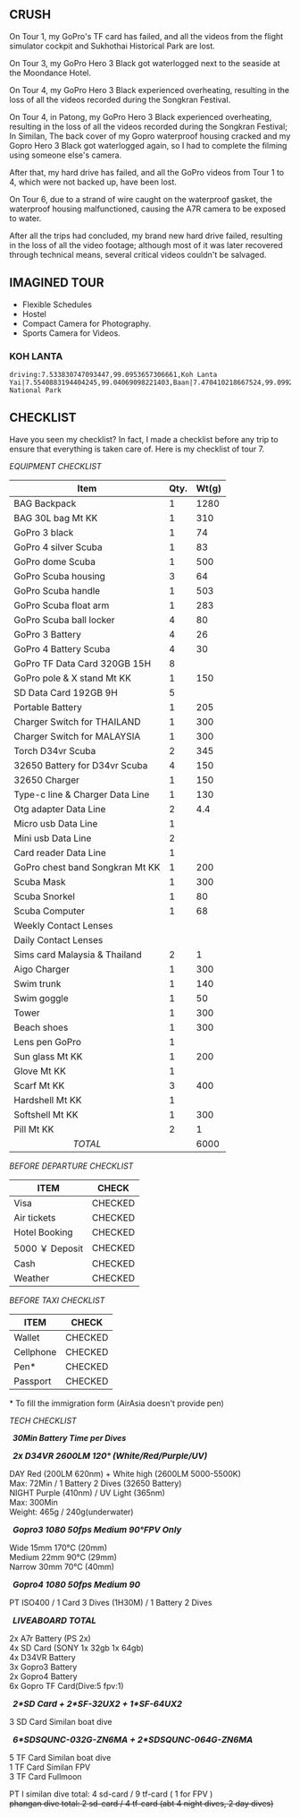 ## CRUSH

On Tour 1, my GoPro's TF card has failed, and all the videos from the flight simulator cockpit and Sukhothai Historical Park are lost.

On Tour 3, my GoPro Hero 3 Black got waterlogged next to the seaside at the Moondance Hotel.

On Tour 4, my GoPro Hero 3 Black experienced overheating, resulting in the loss of all the videos recorded during the Songkran Festival.

On Tour 4, in Patong, my GoPro Hero 3 Black experienced overheating, resulting in the loss of all the videos recorded during the Songkran Festival; In Similan, The back cover of my Gopro waterproof housing cracked and my Gopro Hero 3 Black got waterlogged again, so I had to complete the filming using someone else's camera.

After that, my hard drive has failed, and all the GoPro videos from Tour 1 to 4, which were not backed up, have been lost.

On Tour 6, due to a strand of wire caught on the waterproof gasket, the waterproof housing malfunctioned, causing the A7R camera to be exposed to water.

After all the trips had concluded, my brand new hard drive failed, resulting in the loss of all the video footage; although most of it was later recovered through technical means, several critical videos couldn't be salvaged.

## IMAGINED TOUR

- Flexible Schedules
- Hostel
- Compact Camera for Photography.
- Sports Camera for Videos.

### KOH LANTA

```<a-map>
driving:7.533830747093447,99.0953657306661,Koh Lanta Yai|7.5540883194404245,99.04069098221403,Baan|7.470410218667524,99.09929031355453,Lanta National Park
```

## CHECKLIST

Have you seen my checklist? In fact, I made a checklist before any trip to ensure that everything is taken care of. Here is my checklist of tour 7.


_EQUIPMENT CHECKLIST_

| Item                                                                                                      | Qty. | Wt(g) |
| --------------------------------------------------------------------------------------------------------- | ---- | ----- |
| <a-bg bg="#000" color="#fff">BAG</a-bg> Backpack                                                          | 1    | 1280  |
| <a-bg bg="#000" color="#fff">BAG</a-bg> 30L bag <a-bg bg="#5b8c00">Mt KK</a-bg>                           | 1    | 310   |
| <a-bg bg="#ad8b00">GoPro</a-bg> 3 black                                                                   | 1    | 74    |
| <a-bg bg="#ad8b00">GoPro</a-bg> 4 silver <a-bg bg="#13c2c2">Scuba</a-bg>                                  | 1    | 83    |
| <a-bg bg="#ad8b00">GoPro</a-bg> dome <a-bg bg="#13c2c2">Scuba</a-bg>                                      | 1    | 500   |
| <a-bg bg="#ad8b00">GoPro</a-bg> <a-bg bg="#13c2c2">Scuba</a-bg> housing                                   | 3    | 64    |
| <a-bg bg="#ad8b00">GoPro</a-bg> <a-bg bg="#13c2c2">Scuba</a-bg> handle                                    | 1    | 503   |
| <a-bg bg="#ad8b00">GoPro</a-bg> <a-bg bg="#13c2c2">Scuba</a-bg> float arm                                 | 1    | 283   |
| <a-bg bg="#ad8b00">GoPro</a-bg> <a-bg bg="#13c2c2">Scuba</a-bg> ball locker                               | 4    | 80    |
| <a-bg bg="#ad8b00">GoPro</a-bg> 3 <a-bg bg="#999">Battery</a-bg>                                          | 4    | 26    |
| <a-bg bg="#ad8b00">GoPro</a-bg> 4 <a-bg bg="#999">Battery</a-bg> <a-bg bg="#13c2c2">Scuba</a-bg>          | 4    | 30    |
| <a-bg bg="#ad8b00">GoPro</a-bg> TF <a-bg bg="#389e0d">Data</a-bg> Card 320GB 15H                          | 8    |       |
| <a-bg bg="#ad8b00">GoPro</a-bg> pole & X stand <a-bg bg="#5b8c00">Mt KK</a-bg>                            | 1    | 150   |
| SD <a-bg bg="#389e0d">Data</a-bg> Card 192GB 9H                                                           | 5    |       |
| Portable <a-bg bg="#999">Battery</a-bg>                                                                   | 1    | 205   |
| <a-bg bg="#999">Charger</a-bg> Switch for THAILAND                                                        | 1    | 300   |
| <a-bg bg="#999">Charger</a-bg> Switch for MALAYSIA                                                        | 1    | 300   |
| Torch D34vr <a-bg bg="#13c2c2">Scuba</a-bg>                                                               | 2    | 345   |
| 32650 <a-bg bg="#999">Battery</a-bg> for D34vr <a-bg bg="#13c2c2">Scuba</a-bg>                            | 4    | 150   |
| 32650 <a-bg bg="#999">Charger </a-bg>                                                                     | 1    | 150   |
| Type-c line & <a-bg bg="#999">Charger</a-bg> <a-bg bg="#389e0d">Data Line</a-bg>                          | 1    | 130   |
| Otg adapter <a-bg bg="#389e0d">Data Line</a-bg>                                                           | 2    | 4.4   |
| Micro usb <a-bg bg="#389e0d">Data Line</a-bg>                                                             | 1    |       |
| Mini usb <a-bg bg="#389e0d">Data Line</a-bg>                                                              | 2    |       |
| Card reader <a-bg bg="#389e0d">Data Line</a-bg>                                                           | 1    |       |
| <a-bg bg="#ad8b00">GoPro</a-bg> chest band <a-bg bg="red">Songkran</a-bg> <a-bg bg="#5b8c00">Mt KK</a-bg> | 1    | 200   |
| <a-bg bg="#13c2c2">Scuba</a-bg> Mask                                                                      | 1    | 300   |
| <a-bg bg="#13c2c2">Scuba</a-bg> Snorkel                                                                   | 1    | 80    |
| <a-bg bg="#13c2c2">Scuba</a-bg> Computer                                                                  | 1    | 68    |
| Weekly Contact Lenses                                                                                     |      |       |
| Daily Contact Lenses                                                                                      |      |       |
| Sims card Malaysia & Thailand                                                                             | 2    | 1     |
| Aigo <a-bg bg="#999">Charger </a-bg>                                                                      | 1    | 300   |
| Swim trunk                                                                                                | 1    | 140   |
| Swim goggle                                                                                               | 1    | 50    |
| Tower                                                                                                     | 1    | 300   |
| Beach shoes                                                                                               | 1    | 300   |
| Lens pen <a-bg bg="#ad8b00">GoPro</a-bg>                                                                  | 1    |       |
| Sun glass <a-bg bg="#5b8c00">Mt KK</a-bg>                                                                 | 1    | 200   |
| Glove <a-bg bg="#5b8c00">Mt KK</a-bg>                                                                     | 1    |       |
| Scarf <a-bg bg="#5b8c00">Mt KK</a-bg>                                                                     | 3    | 400   |
| Hardshell <a-bg bg="#5b8c00">Mt KK</a-bg>                                                                 | 1    |       |
| Softshell <a-bg bg="#5b8c00">Mt KK</a-bg>                                                                 | 1    | 300   |
| Pill <a-bg bg="#5b8c00">Mt KK</a-bg>                                                                      | 2    | 1     |
| <div style="text-align:center"><i>TOTAL</i></div>                                                         |      | 6000  |

_BEFORE DEPARTURE CHECKLIST_

| ITEM            | CHECK                           |
| --------------- | ------------------------------- |
| Visa            | <a-bg bg="green">CHECKED</a-bg> |
| Air tickets     | <a-bg bg="green">CHECKED</a-bg> |
| Hotel Booking   | <a-bg bg="green">CHECKED</a-bg> |
| 5000 ￥ Deposit | <a-bg bg="green">CHECKED</a-bg> |
| Cash            | <a-bg bg="green">CHECKED</a-bg> |
| Weather         | <a-bg bg="green">CHECKED</a-bg> |

_BEFORE TAXI CHECKLIST_

| ITEM      | CHECK                           |
| --------- | ------------------------------- |
| Wallet    | <a-bg bg="green">CHECKED</a-bg> |
| Cellphone | <a-bg bg="green">CHECKED</a-bg> |
| Pen\*     | <a-bg bg="green">CHECKED</a-bg> |
| Passport  | <a-bg bg="green">CHECKED</a-bg> |

\* To fill the immigration form (AirAsia doesn't provide pen)

_TECH CHECKLIST_

<a-bg bg="#ffffb8" color="#000" style="padding:3px 6px"><b><i>30Min Battery Time per Dives</i></b></a-bg>

<a-bg bg="#333" style="font-size:15px;padding:3px 6px"><b><i>2x D34VR 2600LM 120° (White/Red/Purple/UV)</i></b></a-bg>

<a-bg bg="#ffffb8" color="#000">DAY</a-bg> Red (200LM 620nm) + White high (2600LM 5000-5500K)<br/>
Max: 72Min / 1 Battery 2 Dives (32650 Battery)<br/>
<a-bg bg="#ffffb8" color="#000">NIGHT</a-bg> Purple (410nm) / UV Light (365nm)<br/>
Max: 300Min<br/>
Weight: 465g / 240g(underwater)

<a-bg bg="#333" style="font-size:15px;padding:3px 6px"><b><i>Gopro3 1080 50fps Medium 90°FPV Only</i></b></a-bg>

Wide 15mm 170°C  (20mm)<br/>
Medium 22mm 90°C  (29mm)<br/>
Narrow 30mm 70°C  (40mm)

<a-bg bg="#333" style="font-size:15px;padding:3px 6px"><b><i>Gopro4 1080 50fps Medium 90</i></b></a-bg>

PT ISO400 / 1 Card 3 Dives (1H30M) / 1 Battery 2 Dives

<a-bg bg="#333" style="font-size:15px;padding:3px 6px"><b><i>LIVEABOARD TOTAL</i></b></a-bg>

2x A7r Battery (PS 2x)<br/>
4x SD Card (SONY 1x 32gb 1x 64gb)<br/>
4x D34VR Battery<br/>
3x Gopro3 Battery<br/>
2x Gopro4 Battery<br/>
6x Gopro TF Card(Dive:5 fpv:1)

<a-bg bg="#333" style="font-size:15px;padding:3px 6px"><b><i>2\*SD Card + 2\*SF-32UX2 + 1\*SF-64UX2</i></b></a-bg>

3 SD Card Similan boat dive

<a-bg bg="#333" style="font-size:15px;padding:3px 6px"><b><i>6\*SDSQUNC-032G-ZN6MA + 2\*SDSQUNC-064G-ZN6MA</i></b></a-bg>

5 TF Card Similan boat dive<br/>
1 TF Card Similan FPV<br/>
3 TF Card Fullmoon

PT I similan dive total: 4 sd-card / 9 tf-card ( 1 for FPV )<br/>
<del>phangan dive total: 2 sd-card / 4 tf-card (abt 4 night dives, 2 day dives)</del>
